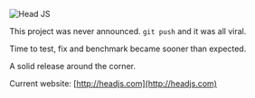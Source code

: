
![Head JS](http://headjs.com/media/img/headjs-balanced.gif)

This project was never announced. `git push` and it was all viral.

Time to test, fix and benchmark became sooner than expected.

A solid release around the corner.

Current website: [http://headjs.com](http://headjs.com)
